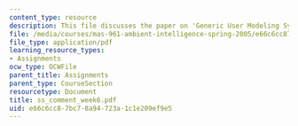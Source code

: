 ```yaml
---
content_type: resource
description: This file discusses the paper on 'Generic User Modeling Systems Link'.
file: /media/courses/mas-961-ambient-intelligence-spring-2005/e66c6cc87bc78a94723a1c1e209ef9e5_ss_comment_week6.pdf
file_type: application/pdf
learning_resource_types:
- Assignments
ocw_type: OCWFile
parent_title: Assignments
parent_type: CourseSection
resourcetype: Document
title: ss_comment_week6.pdf
uid: e66c6cc8-7bc7-8a94-723a-1c1e209ef9e5
---
```

